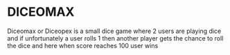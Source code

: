 # DICEOMAX
Diceomax or Diceopex is a small dice game where 2 users are playing dice and if unfortunately a user rolls 1 then another player gets the chance to roll the dice and here when score reaches 100 user wins
